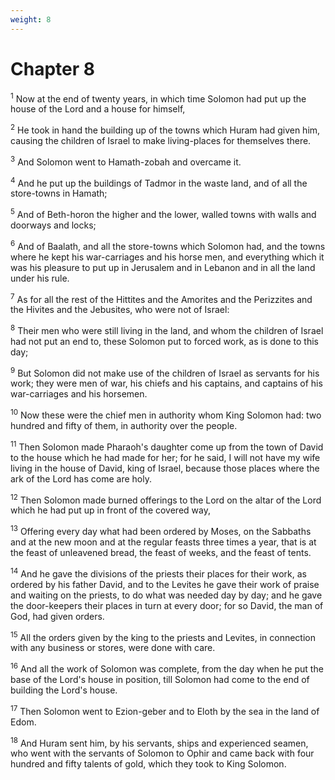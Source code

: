 ```yaml
---
weight: 8
---
```


# Chapter 8

<sup>1</sup> Now at the end of twenty years, in which time Solomon had put up the house of the Lord and a house for himself, 

<sup>2</sup> He took in hand the building up of the towns which Huram had given him, causing the children of Israel to make living-places for themselves there. 

<sup>3</sup> And Solomon went to Hamath-zobah and overcame it. 

<sup>4</sup> And he put up the buildings of Tadmor in the waste land, and of all the store-towns in Hamath; 

<sup>5</sup> And of Beth-horon the higher and the lower, walled towns with walls and doorways and locks; 

<sup>6</sup> And of Baalath, and all the store-towns which Solomon had, and the towns where he kept his war-carriages and his horse men, and everything which it was his pleasure to put up in Jerusalem and in Lebanon and in all the land under his rule. 

<sup>7</sup> As for all the rest of the Hittites and the Amorites and the Perizzites and the Hivites and the Jebusites, who were not of Israel: 

<sup>8</sup> Their men who were still living in the land, and whom the children of Israel had not put an end to, these Solomon put to forced work, as is done to this day; 

<sup>9</sup> But Solomon did not make use of the children of Israel as servants for his work; they were men of war, his chiefs and his captains, and captains of his war-carriages and his horsemen. 

<sup>10</sup> Now these were the chief men in authority whom King Solomon had: two hundred and fifty of them, in authority over the people. 

<sup>11</sup> Then Solomon made Pharaoh's daughter come up from the town of David to the house which he had made for her; for he said, I will not have my wife living in the house of David, king of Israel, because those places where the ark of the Lord has come are holy. 

<sup>12</sup> Then Solomon made burned offerings to the Lord on the altar of the Lord which he had put up in front of the covered way, 

<sup>13</sup> Offering every day what had been ordered by Moses, on the Sabbaths and at the new moon and at the regular feasts three times a year, that is at the feast of unleavened bread, the feast of weeks, and the feast of tents. 

<sup>14</sup> And he gave the divisions of the priests their places for their work, as ordered by his father David, and to the Levites he gave their work of praise and waiting on the priests, to do what was needed day by day; and he gave the door-keepers their places in turn at every door; for so David, the man of God, had given orders. 

<sup>15</sup> All the orders given by the king to the priests and Levites, in connection with any business or stores, were done with care. 

<sup>16</sup> And all the work of Solomon was complete, from the day when he put the base of the Lord's house in position, till Solomon had come to the end of building the Lord's house. 

<sup>17</sup> Then Solomon went to Ezion-geber and to Eloth by the sea in the land of Edom. 

<sup>18</sup> And Huram sent him, by his servants, ships and experienced seamen, who went with the servants of Solomon to Ophir and came back with four hundred and fifty talents of gold, which they took to King Solomon. 


